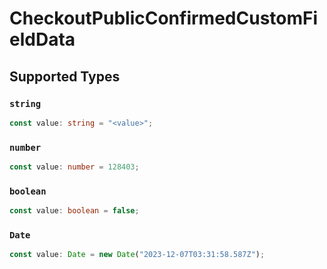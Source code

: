 # CheckoutPublicConfirmedCustomFieldData


## Supported Types

### `string`

```typescript
const value: string = "<value>";
```

### `number`

```typescript
const value: number = 128403;
```

### `boolean`

```typescript
const value: boolean = false;
```

### `Date`

```typescript
const value: Date = new Date("2023-12-07T03:31:58.587Z");
```

